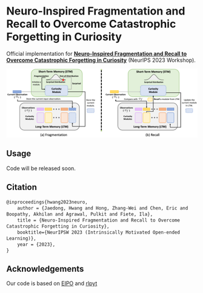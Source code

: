 # Neuro-Inspired Fragmentation and Recall to Overcome Catastrophic Forgetting in Curiosity

Official implementation for **[Neuro-Inspired Fragmentation and Recall to Overcome Catastrophic Forgetting in Curiosity](http://arxiv.org/abs/2310.17537)** (NeurIPS 2023 Workshop).


<p align="center">
  <img align="middle" src="./assets/architecture.png" alt="Architecture"/>
</p>

## Usage
Code will be released soon.

## Citation
```
@inproceedings{hwang2023neuro,
    author = {Jaedong, Hwang and Hong, Zhang-Wei and Chen, Eric and Boopathy, Akhilan and Agrawal, Pulkit and Fiete, Ila},
    title = {Neuro-Inspired Fragmentation and Recall to Overcome Catastrophic Forgetting in Curiosity},
    booktitle={NeurIPSW 2023 (Intrinsically Motivated Open-ended Learning)},
    year = {2023},
}   
```

## Acknowledgements
Our code is based on [EIPO](https://github.com/Improbable-AI/eipo) and [rlpyt](https://github.com/astooke/rlpyt)
